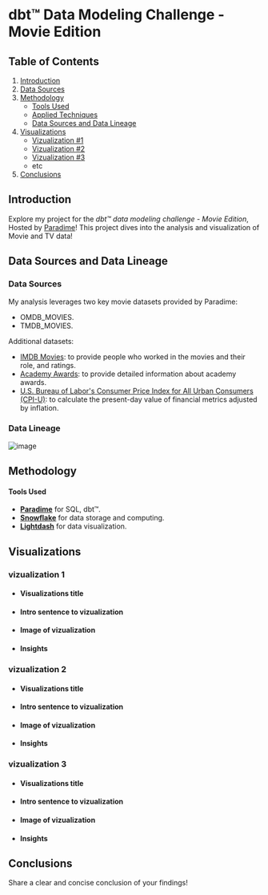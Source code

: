 # dbt™ Data Modeling Challenge - Movie Edition

## Table of Contents
1. [Introduction](#introduction)
2. [Data Sources](#data-sources-and-data-lineage)
3. [Methodology](#methodology)
   - [Tools Used](#tools-used)
   - [Applied Techniques](#applied-techniques)
   - [Data Sources and Data Lineage](#data-sources-and-data-lineage)
4. [Visualizations](#visualizations)
   - [Vizualization #1](vizualization-1)
   - [Vizualization #2](Vizualization-2)
   - [Vizualization #3](Vizualization-3)
   - etc
5. [Conclusions](#conclusions)

## Introduction
Explore my project for the _dbt™ data modeling challenge - Movie Edition_, Hosted by [Paradime](https://www.paradime.io/)! 
This project dives into the analysis and visualization of Movie and TV data!

## Data Sources and Data Lineage

### Data Sources
My analysis leverages two key movie datasets provided by Paradime:
- OMDB_MOVIES.
- TMDB_MOVIES.

Additional datasets:
- [IMDB Movies](https://www.imdb.com/interfaces/): to provide people who worked in the movies and their role, and ratings.
- [Academy Awards](https://github.com/DLu/oscar_data): to provide detailed information about academy awards.
- [U.S. Bureau of Labor's Consumer Price Index for All Urban Consumers (CPI-U)](https://data.bls.gov/timeseries/CUUR0000SA0?years_option=all_years): 
to calculate the present-day value of financial metrics adjusted by inflation.

### Data Lineage

![image](https://github.com/letyrobueno/paradime-challenge/assets/3430584/5bf521b2-214f-4da8-9db8-9939e418b9c3)



## Methodology
#### Tools Used
- **[Paradime](https://www.paradime.io/)** for SQL, dbt™.
- **[Snowflake](https://www.snowflake.com/)** for data storage and computing.
- **[Lightdash](https://www.lightdash.com/)** for data visualization.


## Visualizations

### vizualization 1
- #### Visualizations title
- #### Intro sentence to vizualization
- #### Image of vizualization
- #### Insights

### vizualization 2
- #### Visualizations title
- #### Intro sentence to vizualization
- #### Image of vizualization
- #### Insights

### vizualization 3
- #### Visualizations title
- #### Intro sentence to vizualization
- #### Image of vizualization
- #### Insights

## Conclusions
Share a clear and concise conclusion of your findings!
